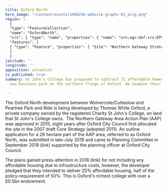 ```yaml
---
title: Oxford North
hero_image: "/content/assets/190924b-website-graphs-01_orig.png"
region: |-
  {
  "type": "FeatureCollection",
  "name": "OxfordNorth",
  "crs": { "type": "name", "properties": { "name": "urn:ogc:def:crs:EPSG::27700" } },
  "features": [
  { "type": "Feature", "properties": { "Site": "Northern Gateway Strategic Site", "Reference": "001", "Shape_Leng": 3878.2535009399999, "Shape_Area": 439481.751269, "AreaHA": 43.948175126899997, "Brwn_Grn": "Greenfield", "Recomended": "No", "GI": "No" }, "geometry": { "type": "MultiPolygon", "coordinates": [ [ [ [ 449509.736841048114002, 211080.607644841074944 ], [ 449553.518962878733873, 211044.917415358126163 ], [ 449555.06955072353594, 211045.041212863492547 ], [ 449554.599999999627471, 211045.400000000372529 ], [ 449680.01627662871033, 211055.016844376921654 ], [ 449684.316234321333468, 211072.716108882799745 ], [ 449748.853000000119209, 211063.576999999582767 ], [ 449748.751855832990259, 211062.995672726392513 ], [ 449769.309016194194555, 211059.894522149115801 ], [ 449754.514957087114453, 210962.718215437605977 ], [ 449753.46496320143342, 210956.468340821564198 ], [ 449751.154972534626722, 210940.768654508516192 ], [ 449742.812378885224462, 210882.795062163844705 ], [ 449734.115886298008263, 210810.14825602248311 ], [ 449728.500751789659262, 210756.299198055639863 ], [ 449723.414965083822608, 210694.073550570756197 ], [ 449721.39400640130043, 210636.543549763038754 ], [ 449721.164794725365937, 210601.275375077500939 ], [ 449725.864574602805078, 210551.876340139657259 ], [ 449730.374131942167878, 210464.836805548518896 ], [ 449732.544082161970437, 210414.829042747616768 ], [ 449735.437163665890694, 210372.27562852203846 ], [ 449688.174796808511019, 210370.230110958218575 ], [ 449615.676142513751984, 210363.600537266582251 ], [ 449610.756226875819266, 210360.492869196459651 ], [ 449612.976169996894896, 210354.730725068598986 ], [ 449625.173757399432361, 210332.623116265982389 ], [ 449634.935657138004899, 210316.861390775069594 ], [ 449647.84874808229506, 210301.365022115409374 ], [ 449676.597982798703015, 210264.155646545812488 ], [ 449705.864084257744253, 210227.8828748408705 ], [ 449705.764925892464817, 210214.683763176202774 ], [ 449705.365508312359452, 210195.908013826236129 ], [ 449703.767480919137597, 210174.335700089111924 ], [ 449701.370485711842775, 210159.155262306332588 ], [ 449697.714016909711063, 210144.93456057086587 ], [ 449686.914179064333439, 210129.134919608011842 ], [ 449678.264306942000985, 210115.685223057866096 ], [ 449669.151193436235189, 210102.139655362814665 ], [ 449656.222526797093451, 210088.407607108354568 ], [ 449641.107406250201166, 210076.384408835321665 ], [ 449609.715439112856984, 210052.886756345629692 ], [ 449604.515551815740764, 210058.286670075729489 ], [ 449560.666543988510966, 210120.285613860934973 ], [ 449473.857992949895561, 210044.797477012500167 ], [ 449451.358368112705648, 210024.687971187755466 ], [ 449404.648962725885212, 209976.779165418818593 ], [ 449394.919093849137425, 209982.439110618084669 ], [ 449384.419235590845346, 209988.73904780484736 ], [ 449373.349394671618938, 209999.338902894407511 ], [ 449370.319445874541998, 210005.338801547884941 ], [ 449369.719465029425919, 210010.138709545135498 ], [ 449370.569466887041926, 210014.938608823344111 ], [ 449370.469473829492927, 210017.238563606515527 ], [ 449362.96958595328033, 210026.388426566496491 ], [ 449350.046273767948151, 210040.211854472756386 ], [ 449341.769892282783985, 210048.488114940002561 ], [ 449326.520097889006138, 210058.738003650680184 ], [ 449321.620164924301207, 210062.487958915531635 ], [ 449314.39277224522084, 210071.597446946427226 ], [ 449308.270362536422908, 210079.137709537521005 ], [ 449301.420459356158972, 210085.88761735893786 ], [ 449290.170617550611496, 210096.787469901144505 ], [ 449231.371442242525518, 210156.186655860394239 ], [ 449191.971988389268517, 210196.436106149107218 ], [ 449166.372343299910426, 210224.135720513761044 ], [ 449121.922950926236808, 210271.135076392441988 ], [ 449103.818069857545197, 210289.633328098803759 ], [ 449077.323551546782255, 210317.734445976093411 ], [ 449058.17380872182548, 210338.634159348905087 ], [ 449046.773958747275174, 210349.834013449028134 ], [ 449036.074102472513914, 210362.133841851726174 ], [ 449019.122824653983116, 210379.184368159621954 ], [ 449067.662741496227682, 210423.938678491860628 ], [ 449094.023498880676925, 210449.631503086537123 ], [ 449117.773349609225988, 210444.281702879816294 ], [ 449153.012786304578185, 210481.419741913676262 ], [ 449206.52257548365742, 210540.279228195548058 ], [ 449261.5719900932163, 210601.361527783796191 ], [ 449294.101340606808662, 210636.036375597119331 ], [ 449302.572518717497587, 210646.324618713930249 ], [ 449307.771725800819695, 210653.226324608549476 ], [ 449309.921708726324141, 210656.426247950643301 ], [ 449314.771670623682439, 210663.826071480289102 ], [ 449322.0716168647632, 210676.775770606473088 ], [ 449323.981610904447734, 210684.435608884319663 ], [ 449329.100703801959753, 210696.354967664927244 ], [ 449340.947633886709809, 210725.900313232094049 ], [ 449347.871482101269066, 210750.274167444556952 ], [ 449350.971484458073974, 210768.573790613561869 ], [ 449356.821455953642726, 210785.823415407910943 ], [ 449363.004416128620505, 210798.908993802964687 ], [ 449371.121721103787422, 210806.822659514844418 ], [ 449384.231591599993408, 210811.085612112656236 ], [ 449399.318319668062031, 210816.957394853234291 ], [ 449412.521191726438701, 210822.322575245052576 ], [ 449430.820796903222799, 210824.522186353802681 ], [ 449438.65722207352519, 210860.792699836194515 ], [ 449444.041056422516704, 210891.134338442236185 ], [ 449444.69130692537874, 210897.564335823059082 ], [ 449446.862030334770679, 210904.541316535323858 ], [ 449449.920235780067742, 210910.720559228211641 ], [ 449443.620748469606042, 210921.520124288275838 ], [ 449441.15793705265969, 210930.755829500034451 ], [ 449439.220862035639584, 210938.020070949569345 ], [ 449440.020637569017708, 210958.719415271654725 ], [ 449456.862020401284099, 210994.053786464035511 ], [ 449485.420373043976724, 211059.917143046855927 ], [ 449490.219937067478895, 211073.817228898406029 ], [ 449499.119934189133346, 211092.016715025529265 ], [ 449509.736841048114002, 211080.607644841074944 ] ] ] ] } }
  ]
  }
latitude: ''
longitude: ''
apposition: situation
is_published: true
summary: St John's College has proposed to subtract 72 affordable homes from their
  new business park on the northern fringe of Oxford. We examine their claims.

---
```

The Oxford North development between Wolvercote/Cutteslow and Peartree Park and Ride is being developed by Thomas White Oxford, a private company owned by the registered Charity St John's College, on land that St John's College owns.
​
The Northern Gateway Area Action Plan (AAP) was approved in 2015, eight years after Oxford City Council first allocated the site in the 2007 draft Core Strategy (adopted 2011). An outline application for a 26 hectare part of the AAP area, referred to as Oxford North, was submitted in late-July 2018 and came to Planning Committee in September 2019 (link) supported by the planning officer at Oxford City Council.

​The plans gained press-attention in 2018 (link) for not including any affordable housing due to infrastructure costs, however, the developer pledged that they intended to deliver 25% affordable housing, half of the policy-requirement of 50%. This is Oxford's richest college with over a £0.5bn endowment. 